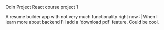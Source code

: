 Odin Project React course project 1

A resume builder app with not very much functionality right now :|
When I learn more about backend I'll add a 'download pdf' feature. Could be cool.
